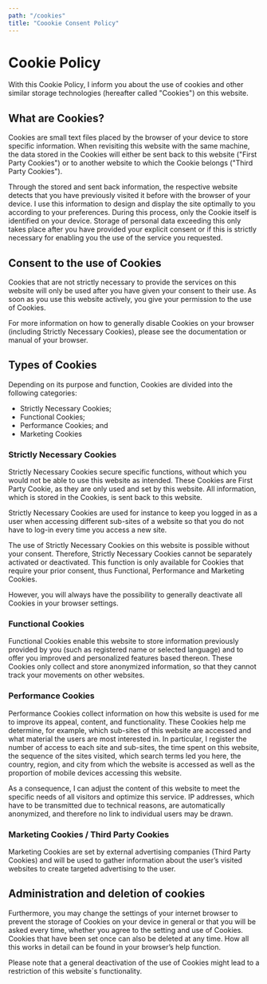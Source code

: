 ```yaml
---
path: "/cookies"
title: "Coookie Consent Policy"
---
```


# Cookie Policy

With this Cookie Policy, I inform you about the use of cookies and other similar storage technologies (hereafter called "Cookies") on this website.

## What are Cookies?

Cookies are small text files placed by the browser of your device to store specific information. When revisiting this website with the same machine, the data stored in the Cookies will either be sent back to this website ("First Party Cookies") or to another website to which the Cookie belongs ("Third Party Cookies").

Through the stored and sent back information, the respective website detects that you have previously visited it before with the browser of your device. I use this information to design and display the site optimally to you according to your preferences. During this process, only the Cookie itself is identified on your device. Storage of personal data exceeding this only takes place after you have provided your explicit consent or if this is strictly necessary for enabling you the use of the service you requested.

## Consent to the use of Cookies

Cookies that are not strictly necessary to provide the services on this website will only be used after you have given your consent to their use. As soon as you use this website actively, you give your permission to the use of Cookies.

For more information on how to generally disable Cookies on your browser (including Strictly Necessary Cookies), please see the documentation or manual of your browser.

## Types of Cookies

Depending on its purpose and function, Cookies are divided into the following categories:

 - Strictly Necessary Cookies;
 - Functional Cookies;
 - Performance Cookies; and
 - Marketing Cookies

### Strictly Necessary Cookies

Strictly Necessary Cookies secure specific functions, without which you would not be able to use this website as intended. These Cookies are First Party Cookie, as they are only used and set by this website. All information, which is stored in the Cookies, is sent back to this website.

Strictly Necessary Cookies are used for instance to keep you logged in as a user when accessing different sub-sites of a website so that you do not have to log-in every time you access a new site.

The use of Strictly Necessary Cookies on this website is possible without your consent. Therefore, Strictly Necessary Cookies cannot be separately activated or deactivated. This function is only available for Cookies that require your prior consent, thus Functional, Performance and Marketing Cookies.

However, you will always have the possibility to generally deactivate all Cookies in your browser settings.

### Functional Cookies

Functional Cookies enable this website to store information previously provided by you (such as registered name or selected language) and to offer you improved and personalized features based thereon. These Cookies only collect and store anonymized information, so that they cannot track your movements on other websites.

### Performance Cookies

Performance Cookies collect information on how this website is used for me to improve its appeal, content, and functionality. These Cookies help me determine, for example, which sub-sites of this website are accessed and what material the users are most interested in. In particular, I register the number of access to each site and sub-sites, the time spent on this website, the sequence of the sites visited, which search terms led you here, the country, region, and city from which the website is accessed as well as the proportion of mobile devices accessing this website.

As a consequence, I can adjust the content of this website to meet the specific needs of all visitors and optimize this service. IP addresses, which have to be transmitted due to technical reasons, are automatically anonymized, and therefore no link to individual users may be drawn.


### Marketing Cookies / Third Party Cookies

Marketing Cookies are set by external advertising companies (Third Party Cookies) and will be used to gather information about the user’s visited websites to create targeted advertising to the user.

## Administration and deletion of cookies

Furthermore, you may change the settings of your internet browser to prevent the storage of Cookies on your device in general or that you will be asked every time, whether you agree to the setting and use of Cookies. Cookies that have been set once can also be deleted at any time. How all this works in detail can be found in your browser’s help function.

Please note that a general deactivation of the use of Cookies might lead to a restriction of this website´s functionality.